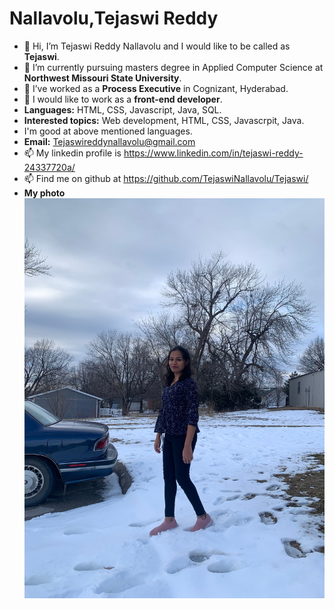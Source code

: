 # <b>Nallavolu,Tejaswi Reddy</b>
    
- 👋 Hi, I’m Tejaswi Reddy Nallavolu and I would like to be called as <b>Tejaswi</b>. 
- 👀 I’m currently pursuing masters degree in Applied Computer Science at <b>Northwest Missouri State University</b>.
- 🌱 I’ve worked as a <b>Process Executive</b> in Cognizant, Hyderabad.
- 💞️ I would like to work as a <b>front-end developer</b>.
- <b>Languages:</b> HTML, CSS, Javascript, Java, SQL.
- <b>Interested topics:</b> Web development, HTML, CSS, Javascrpit, Java.
- I'm good at above mentioned languages. 
- <b>Email:</b> Tejaswireddynallavolu@gmail.com
- 📫 My linkedin profile is https://www.linkedin.com/in/tejaswi-reddy-24337720a/
- 📫 Find me on github at https://github.com/TejaswiNallavolu/Tejaswi/
- <b>My photo</b> ![View my picture ](File_006.jpeg)

 


